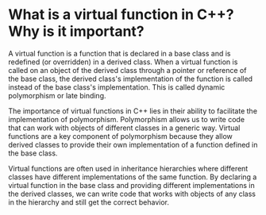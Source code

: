 # What is a virtual function in C++? Why is it important?


A virtual function is a function that is declared in a base class and is redefined (or overridden) in a derived class. When a virtual function is called on an object of the derived class through a pointer or reference of the base class, the derived class's implementation of the function is called instead of the base class's implementation. This is called dynamic polymorphism or late binding.

The importance of virtual functions in C++ lies in their ability to facilitate the implementation of polymorphism. Polymorphism allows us to write code that can work with objects of different classes in a generic way. Virtual functions are a key component of polymorphism because they allow derived classes to provide their own implementation of a function defined in the base class.

Virtual functions are often used in inheritance hierarchies where different classes have different implementations of the same function. By declaring a virtual function in the base class and providing different implementations in the derived classes, we can write code that works with objects of any class in the hierarchy and still get the correct behavior.
